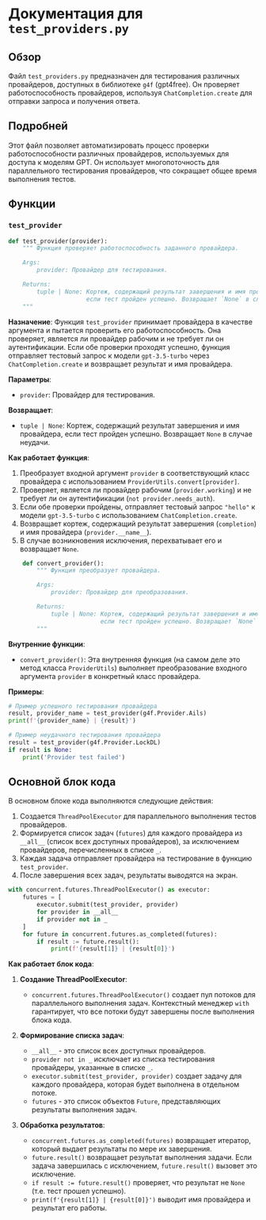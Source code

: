 # Документация для `test_providers.py`

## Обзор

Файл `test_providers.py` предназначен для тестирования различных провайдеров, доступных в библиотеке `g4f` (gpt4free). Он проверяет работоспособность провайдеров, используя `ChatCompletion.create` для отправки запроса и получения ответа.

## Подробней

Этот файл позволяет автоматизировать процесс проверки работоспособности различных провайдеров, используемых для доступа к моделям GPT. Он использует многопоточность для параллельного тестирования провайдеров, что сокращает общее время выполнения тестов.

## Функции

### `test_provider`

```python
def test_provider(provider):
    """ Функция проверяет работоспособность заданного провайдера.

    Args:
        provider: Провайдер для тестирования.

    Returns:
        tuple | None: Кортеж, содержащий результат завершения и имя провайдера,
                      если тест пройден успешно. Возвращает `None` в случае неудачи.
    """
```

**Назначение**:
Функция `test_provider` принимает провайдера в качестве аргумента и пытается проверить его работоспособность. Она проверяет, является ли провайдер рабочим и не требует ли он аутентификации. Если обе проверки проходят успешно, функция отправляет тестовый запрос к модели `gpt-3.5-turbo` через `ChatCompletion.create` и возвращает результат и имя провайдера.

**Параметры**:
- `provider`: Провайдер для тестирования.

**Возвращает**:
- `tuple | None`: Кортеж, содержащий результат завершения и имя провайдера, если тест пройден успешно. Возвращает `None` в случае неудачи.

**Как работает функция**:
1. Преобразует входной аргумент `provider` в соответствующий класс провайдера с использованием `ProviderUtils.convert[provider]`.
2. Проверяет, является ли провайдер рабочим (`provider.working`) и не требует ли он аутентификации (`not provider.needs_auth`).
3. Если обе проверки пройдены, отправляет тестовый запрос `"hello"` к модели `gpt-3.5-turbo` с использованием `ChatCompletion.create`.
4. Возвращает кортеж, содержащий результат завершения (`completion`) и имя провайдера (`provider.__name__`).
5. В случае возникновения исключения, перехватывает его и возвращает `None`.

```python
    def convert_provider():
        """ Функция преобразует провайдера.

        Args:
            provider: Провайдер для преобразования.

        Returns:
            tuple | None: Кортеж, содержащий результат завершения и имя провайдера,
                          если тест пройден успешно. Возвращает `None` в случае неудачи.
        """
```

**Внутренние функции**:
- `convert_provider()`: Эта внутренняя функция (на самом деле это метод класса `ProviderUtils`) выполняет преобразование входного аргумента `provider` в конкретный класс провайдера.

**Примеры**:

```python
# Пример успешного тестирования провайдера
result, provider_name = test_provider(g4f.Provider.Ails)
print(f'{provider_name} | {result}')

# Пример неудачного тестирования провайдера
result = test_provider(g4f.Provider.LockDL)
if result is None:
    print('Provider test failed')
```

## Основной блок кода

В основном блоке кода выполняются следующие действия:

1. Создается `ThreadPoolExecutor` для параллельного выполнения тестов провайдеров.
2. Формируется список задач (`futures`) для каждого провайдера из `__all__` (список всех доступных провайдеров), за исключением провайдеров, перечисленных в списке `_`.
3. Каждая задача отправляет провайдера на тестирование в функцию `test_provider`.
4. После завершения всех задач, результаты выводятся на экран.

```python
with concurrent.futures.ThreadPoolExecutor() as executor:
    futures = [
        executor.submit(test_provider, provider)
        for provider in __all__
        if provider not in _
    ]
    for future in concurrent.futures.as_completed(futures):
        if result := future.result():
            print(f'{result[1]} | {result[0]}')
```

**Как работает блок кода**:

1. **Создание ThreadPoolExecutor**:
   - `concurrent.futures.ThreadPoolExecutor()` создает пул потоков для параллельного выполнения задач. Контекстный менеджер `with` гарантирует, что все потоки будут завершены после выполнения блока кода.

2. **Формирование списка задач**:
   - `__all__` - это список всех доступных провайдеров.
   - `provider not in _` исключает из списка тестирования провайдеры, указанные в списке `_`.
   - `executor.submit(test_provider, provider)` создает задачу для каждого провайдера, которая будет выполнена в отдельном потоке.
   - `futures` - это список объектов `Future`, представляющих результаты выполнения задач.

3. **Обработка результатов**:
   - `concurrent.futures.as_completed(futures)` возвращает итератор, который выдает результаты по мере их завершения.
   - `future.result()` возвращает результат выполнения задачи. Если задача завершилась с исключением, `future.result()` вызовет это исключение.
   - `if result := future.result()` проверяет, что результат не `None` (т.е. тест прошел успешно).
   - `print(f'{result[1]} | {result[0]}')` выводит имя провайдера и результат его работы.